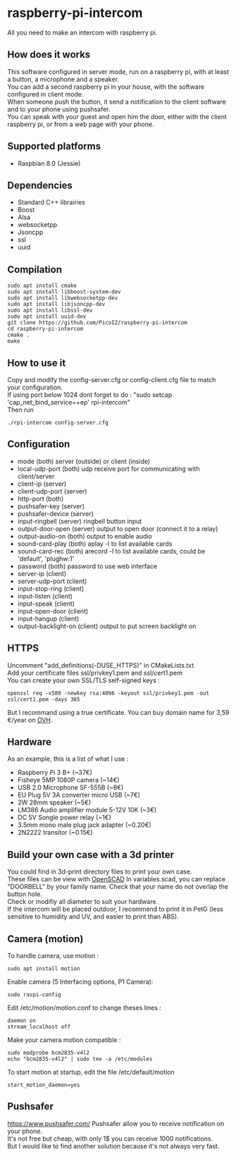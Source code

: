# raspberry-pi-intercom
All you need to make an intercom with raspberry pi.

How does it works
---------
This software configured in server mode, run on a raspberry pi, with at least a button, a microphone and a speaker.<br>
You can add a second raspberry pi in your house, with the software configured in client mode.<br>
When someone push the button, it send a notification to the client software and to your phone using pushsafer.<br>
You can speak with your guest and open him the door, either with the client raspberry pi, or from a web page with your phone.

Supported platforms
---------
- Raspbian 8.0 (Jessie)

Dependencies
---------
- Standard C++ librairies
- Boost
- Alsa
- websocketpp
- Jsoncpp
- ssl
- uuid

Compilation
---------
```Shell
sudo apt install cmake
sudo apt install libboost-system-dev
sudo apt install libwebsocketpp-dev
sudo apt install libjsoncpp-dev
sudo apt install libssl-dev
sudo apt install uuid-dev
git clone https://github.com/PicoI2/raspberry-pi-intercom
cd raspberry-pi-intercom
cmake .
make
```

How to use it
---------
Copy and modify the config-server.cfg or config-client.cfg file to match your configuration.<br>
If using port below 1024 dont forget to do : "sudo setcap 'cap_net_bind_service=+ep' rpi-intercom"<br>
Then run
```Shell
./rpi-intercom config-server.cfg
```

Configuration
---------
- mode (both)
server (outside) or client (inside)
- local-udp-port (both)
udp receive port for communicating with client/server
- client-ip (server)
- client-udp-port (server)
- http-port (both)
- pushsafer-key (server)
- pushsafer-device (server)
- input-ringbell (server)
ringbell button input
- output-door-open (server)
output to open door (connect it to a relay)
- output-audio-on (both)
output to enable audio
- sound-card-play (both)
aplay -l to list available cards
- sound-card-rec (both)
arecord -l to list available cards, could be 'default', 'plughw:1'
- password (both)
password to use web interface
- server-ip (client)
- server-udp-port (client)
- input-stop-ring (client)
- input-listen (client)
- input-speak (client)
- input-open-door (client)
- input-hangup (client)
- output-backlight-on (client)
output to put screen backlight on

HTTPS
---------
Uncomment "add_definitions(-DUSE_HTTPS)" in CMakeLists.txt<br>
Add your certificate files ssl/privkey1.pem and ssl/cert1.pem<br>
You can create your own SSL/TLS self-signed keys :<br>
```Shell
openssl req -x509 -newkey rsa:4096 -keyout ssl/privkey1.pem -out ssl/cert1.pem -days 365
```
But I recommand using a true certificate. You can buy domain name for 3,59 €/year on <a href="https://www.ovh.com/fr/domaines/dotovh.xml">OVH</a>.

Hardware
---------
As an example, this is a list of what I use :
- Raspberry Pi 3 B+ (~37€)
- Fisheye 5MP 1080P camera (~14€)
- USB 2.0 Microphone SF-555B (~8€)
- EU Plug 5V 3A converter micro USB (~7€)
- 2W 28mm speaker (~5€)
- LM386 Audio amplifier module 5-12V 10K (~3€)
- DC 5V Songle power relay (~1€)
- 3.5mm mono male plug jack adapter (~0.20€)
- 2N2222 transitor (~0.15€)


Build your own case with a 3d printer
---------
You could find in 3d-print directory files to print your own case.<br>
These files can be view with <a href="http://www.openscad.org/">OpenSCAD</a>
In variables.scad, you can replace "DOORBELL" by your family name. Check that your name do not overlap the button hole.<br>
Check or modifiy all diameter to suit your hardware.<br>
If the intercom will be placed outdoor, I recommend to print it in PetG (less sensitive to humidity and UV, and easier to print than ABS).

Camera (motion)
---------
To handle camera, use motion :
```Shell
sudo apt install motion
```
Enable camera (5 Interfacing options, P1 Camera):
```Shell
sudo raspi-config
```
Edit /etc/motion/motion.conf to change theses lines :
```Shell
daemon on
stream_localhost off
```

Make your camera motion compatible :
```Shell
sudo modprobe bcm2835-v4l2
echo "bcm2835-v4l2" | sudo tee -a /etc/modules
```

To start motion at startup, edit the file /etc/default/motion
```Shell
start_motion_daemon=yes
```

Pushsafer
---------
<a href="https://www.pushsafer.com/">https://www.pushsafer.com/</a>
Pushsafer allow you to receive notification on your phone.<br>
It's not free but cheap, with only 1$ you can receive 1000 notifications.<br>
But I would like to find another solution because it's not always very fast.<br>
